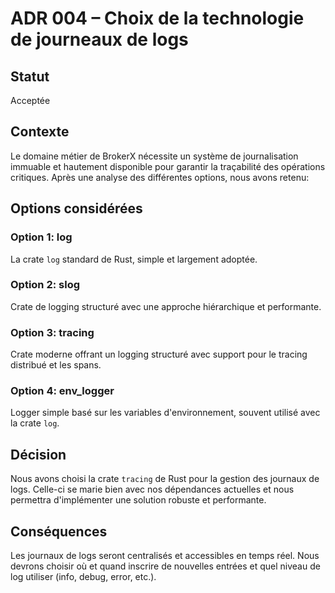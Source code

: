 # ADR 004 – Choix de la technologie de journeaux de logs

## Statut

Acceptée

## Contexte

Le domaine métier de BrokerX nécessite un système de journalisation immuable et hautement disponible pour garantir la traçabilité des opérations critiques. Après une analyse des différentes options, nous avons retenu:

## Options considérées

### Option 1: log
La crate `log` standard de Rust, simple et largement adoptée.

### Option 2: slog
Crate de logging structuré avec une approche hiérarchique et performante.

### Option 3: tracing
Crate moderne offrant un logging structuré avec support pour le tracing distribué et les spans.

### Option 4: env_logger
Logger simple basé sur les variables d'environnement, souvent utilisé avec la crate `log`.

## Décision

Nous avons choisi la crate `tracing` de Rust pour la gestion des journaux de logs. Celle-ci se marie bien avec nos dépendances actuelles et nous permettra d'implémenter une solution robuste et performante.

## Conséquences

Les journaux de logs seront centralisés et accessibles en temps réel. Nous devrons choisir où et quand inscrire de nouvelles entrées et quel niveau de log utiliser (info, debug, error, etc.).
